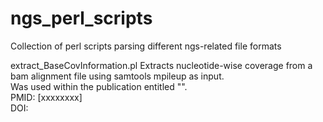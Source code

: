# ngs_perl_scripts
Collection of perl scripts parsing different ngs-related file formats

extract_BaseCovInformation.pl
Extracts nucleotide-wise coverage from a bam alignment file using samtools mpileup as input.<br>
Was used within the publication entitled "".<br>
PMID: [xxxxxxxx]<br>
DOI:<br>

